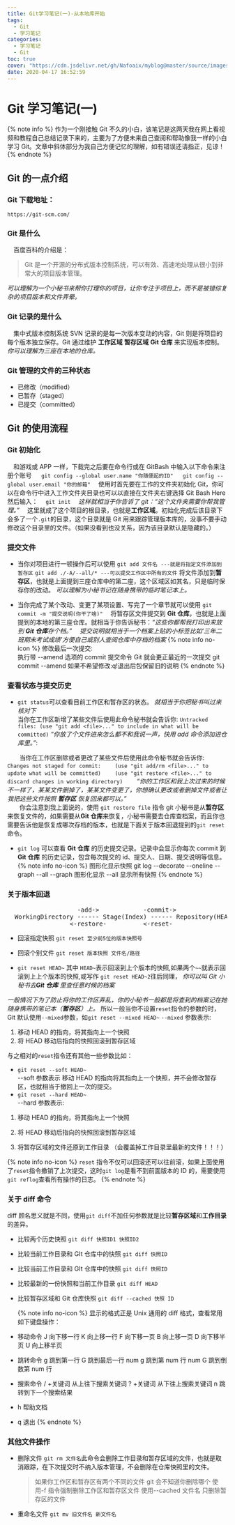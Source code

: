 ```yaml
---
title: Git学习笔记(一)-从本地库开始
tags:
  - Git
  - 学习笔记
categories:
  - 学习笔记
  - Git
toc: true
cover: "https://cdn.jsdelivr.net/gh/Nafoaix/myblog@master/source/images/cover/git.jpg"
date: 2020-04-17 16:52:59
---
```


# Git 学习笔记(一)

{% note info %}
作为一个刚接触 Git 不久的小白，该笔记是这两天我在网上看视频和教程自己总结记录下来的，主要为了方便未来自己查阅和帮助像我一样的小白学习 Git。文章中斜体部分为我自己方便记忆的理解，如有错误还请指正，见谅！
{% endnote %}

## Git 的一点介绍

### Git 下载地址：

`https://git-scm.com/`

### Git 是什么

&emsp;百度百科的介绍是：

> Git 是一个开源的分布式版本控制系统，可以有效、高速地处理从很小到非常大的项目版本管理。

_可以理解为一个小秘书来帮你打理你的项目，让你专注于项目上，而不是被错综复杂的项目版本和文件弄晕。_

### Git 记录的是什么

&emsp;集中式版本控制系统 SVN 记录的是每一次版本变动的内容，Git 则是将项目的每个版本独立保存。Git 通过维护 **工作区域** **暂存区域** **Git 仓库** 来实现版本控制。_你可以理解为三座在本地的仓库。_

### Git 管理的文件的三种状态

- 已修改（modified）
- 已暂存（staged）
- 已提交（committed）

## Git 的使用流程

### Git 初始化

&emsp;和游戏或 APP 一样，下载完之后要在命令行或在 GitBash 中输入以下命令来注册个账号
&emsp; `git config --global user.name "你随便起的ID"`
&emsp; `git config --global user.email "你的邮箱"`
&emsp;使用时首先要在工作的文件夹初始化 Git，你可以在命令行中进入工作文件夹目录也可以以直接在文件夹右键选择 Git Bash Here 然后输入：
&emsp;`git init`
&emsp;_这样就相当于你告诉了 git：“这个文件夹需要你帮我管理。”_
&emsp;这里就成了这个项目的根目录，也就是**工作区域**。初始化完成后该目录下会多了一个`.git`的目录，这个目录就是 Git 用来跟踪管理版本库的，没事不要手动修改这个目录里的文件。（如果没看到也没关系，因为该目录默认是隐藏的。）

### 提交文件

- 当你对项目进行一顿操作后可以使用
  `git add 文件名 ---就是将指定文件添加到暂存区`
  `git add ./-A/--all/* ---可以提交工作区中所有的文件`
  将文件添加到**暂存区**，也就是上面提到三座仓库中的第二座，这个区域区如其名，只是临时保存你的改动。
  _可以理解为小秘书记在随身携带的临时笔记本上。_

- 当你完成了某个改动、变更了某项设置、写完了一个章节就可以使用
  `git commit -m "提交说明(你干了啥)"`
  &emsp;将暂存区文件提交到 **Git 仓库**，也就是上面提到的本地的第三座仓库。就相当于你告诉秘书：_“这些你都帮我打印出来放到 **Git 仓库**存个档。”_
  &emsp;_提交说明就相当于一个档案上贴的小标签比如‘三年二班期末考试成绩’方便自己或别人查阅仓库中存档的档案_
  {% note info no-icon %}
  修改最后一次提交:  
   执行带 --amend 选项的 commit 提交命令 Git 就会更正最近的一次提交
  git commit --amend
  如果不希望修改:q!退出后包保留旧的说明
  {% endnote %}

### 查看状态与提交历史

- `git status`可以查看目前工作区和暂存区的状态。 _就相当于你把秘书叫过来核对下_  
   当你在工作区新增了某些文件后使用此命令秘书就会告诉你:
  `Untracked files: (use "git add <file>..." to include in what will be committed)`
  _“你放了个文件进来怎么都不和我说一声，快用 add 命令添加进仓库里。”_:

&emsp;&emsp;当你在工作区删除或者更改了某些文件后使用此命令秘书就会告诉你:
&emsp;&emsp;`Changes not staged for commit:`
&emsp;&emsp;`(use "git add/rm <file>..." to update what will be committed)`
&emsp;&emsp;`(use "git restore <file>..." to discard changes in working directory)`
&emsp;&emsp;_“你的工作区和我上次过来的时候不一样了，某某文件删掉了，某某文件变更了，你想确认更改或者删掉文件或者让我把这些文件按照 **暂存区** 恢复回来都可以。”_  
&emsp;&emsp;你会注意到我上面说的，使用 `git restore file` 指令 git 小秘书是从**暂存区**来恢复文件的，如果需要从**Git 仓库**来恢复，小秘书需要去仓库查档案，而且你也需要告诉他是恢复成哪次存档的版本，也就是下面关于版本回退提到的`git reset`命令。

- `git log` 可以查看 **Git 仓库** 的历史提交记录。记录中会显示你每次 commit 到 **Git 仓库** 的历史记录，包含每次提交的 id、提交人、日期、提交说明等信息。
  {% note info no-icon %}
  图形化显示快照
  git log --decorate --oneline --graph --all
  --graph 图形化显示
  --all 显示所有快照
  {% endnote %}

### 关于版本回退

<pre>
                   -add->            -commit->
  WorkingDirectory ------ Stage(Index) ------ Repository(HEAD)
                 <-restore-          <-reset-
</pre>

- 回滚指定快照
  `git reset 至少前5位的版本快照号`

- 回滚个别文件
  `git reset 版本快照 文件名/路径`

- `git reset HEAD~` 其中 `HEAD~`表示回滚到上个版本的快照,如果两个`~~`就表示回滚到上上个版本的快照,或写作 `git reset HEAD~2`往后同理， _你可以叫 Git 小秘书去**Git 仓库** 里查任意时候的档案_

_一般情况下为了防止将你的工作区弄乱，你的小秘书一般都是将查到的档案记在她随身携带的笔记本（**暂存区**）上。_
所以一般当你不设置`reset`指令的参数的时，Git 默认使用`--mixed`参数，如`git reset --mixed HEAD~`
`--mixed` 参数表示:

1. 移动 HEAD 的指向，将其指向上一个快照
2. 将 HEAD 移动后指向的快照回滚到暂存区域

与之相对的`reset`指令还有其他一些参数比如：

- `git reset --soft HEAD~`  
  --soft 参数表示 移动 HEAD 的指向将其指向上一个快照，并不会修改暂存区，也就相当于撤回上一次的提交。
- `git reset --hard HEAD~`  
  --hard 参数表示:

1.  移动 HEAD 的指向，将其指向上一个快照

2.  将 HEAD 移动后指向的快照回滚到暂存区域

3.  将暂存区域的文件还原到工作目录 （会覆盖掉工作目录里最新的文件！！！）

{% note info no-icon %}
`reset` 指令不仅可以回滚还可以往前滚，如果上面使用了`reset`指令撤销了上次提交，这时`git log`是看不到前面版本的 ID 的，需要使用`git reflog`查看所有操作的日志。
{% endnote %}

### 关于 diff 命令

diff 顾名思义就是不同，使用`git diff`不加任何参数就是比较**暂存区域**和**工作目录**的差异。

- 比较两个历史快照
  `git diff 快照ID1 快照ID2`
- 比较当前工作目录和 GIt 仓库中的快照
  `git diff 快照ID`
- 比较当前工作目录和 GIt 仓库中的快照
  `git diff 快照ID`
- 比较最新的一份快照和当前工作目录
  `git diff HEAD`
- 比较暂存区域和 Git 仓库快照
  `git diff --cached 快照 ID`

  {% note info no-icon %}
  显示的格式正是 Unix 通用的 diff 格式，查看常用如下键盘操作：

- 移动命令
  J 向下移一行 K 向上移一行
  F 向下移一页 B 向上移一页
  D 向下移半页 U 向上移半页

- 跳转命令
  g 跳到第一行
  G 跳到最后一行
  num g 跳到第 num 行
  num G 跳到倒数第 num 行

- 搜索命令
  / +关键词 从上往下搜索关键词
  ? +关键词 从下往上搜索关键词
  n 跳转到下一个搜索结果

- h 帮助文档

- q 退出
  {% endnote %}

### 其他文件操作

- 删除文件
  `git rm 文件名`此命令会删除工作目录和暂存区域的文件，也就是取消跟踪，在下次提交时不纳入版本管理，不会删除在仓库快照里的文件。
  > 如果你工作区和暂存区有两个不同的文件 git 会不知道你删除哪个
  > 使用-f 指令强制删除工作区和暂存区文件
  > 使用--cached 文件名 只删除暂存区的文件
- 重命名文件
  `git mv 旧文件名 新文件名`
